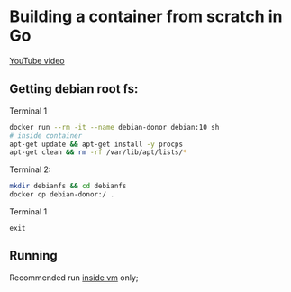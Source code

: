 # Building a container from scratch in Go
[YouTube video](https://www.youtube.com/watch?v=_TsSmSu57Zo)

## Getting debian root fs:
Terminal 1
```bash
docker run --rm -it --name debian-donor debian:10 sh
# inside container
apt-get update && apt-get install -y procps
apt-get clean && rm -rf /var/lib/apt/lists/*
```

Terminal 2:
```bash
mkdir debianfs && cd debianfs
docker cp debian-donor:/ .
```

Terminal 1
```
exit
```

## Running
Recommended run [inside vm](https://github.com/orginux/vagrants/tree/main/vm-for-dev) only;

